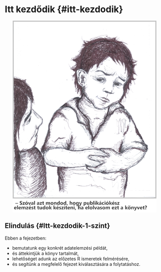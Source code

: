 # Itt kezdődik {#itt-kezdodik}


<img src="images/ch_01_small.png" width="90%" style="display: block; margin: auto;" />


## Elindulás {#Itt-kezdodik-1-szint}


<div class="rmdlevel1">
<p>Ebben a fejezetben:</p>
<ul>
<li>bemutatunk egy konkrét adatelemzési példát,</li>
<li>és áttekintjük a könyv tartalmát,</li>
<li>lehetőséget adunk az előzetes R ismeretek felmérésére,</li>
<li>és segítünk a megfelelő fejezet kiválasztására a folytatáshoz.</li>
</ul>
</div>


